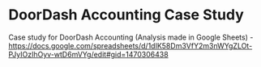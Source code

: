 # DoorDash Accounting Case Study
Case study for DoorDash Accounting (Analysis made in Google Sheets) - https://docs.google.com/spreadsheets/d/1dIK58Dm3VfY2m3nWYgZLOt-PJyIOzIhOyv-wtD6mVYg/edit#gid=1470306438
